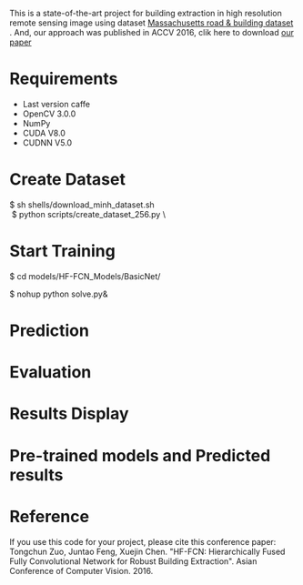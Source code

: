 This is a state-of-the-art project for building extraction in high resolution remote sensing image using dataset [Massachusetts road & building dataset](https://www.cs.toronto.edu/~vmnih/data/) . And, our approach was published in ACCV 2016, clik here to download [our paper](https://github.com/tczuo/HF-FCN-for-Robust-Building-Extraction/blob/master/0663.pdf)

# Requirements
- Last version caffe
- OpenCV 3.0.0
- NumPy
- CUDA V8.0
- CUDNN V5.0

# Create Dataset
  $ sh shells/download_minh_dataset.sh  \
  $ python scripts/create_dataset_256.py \  
  
# Start Training
  $ cd models/HF-FCN_Models/BasicNet/  
  
  $ nohup python solve.py&

# Prediction

# Evaluation

# Results Display

# Pre-trained models and Predicted results


# Reference
If you use this code for your project, please cite this conference paper:
Tongchun Zuo, Juntao Feng, Xuejin Chen. "HF-FCN: Hierarchically Fused Fully Convolutional Network for Robust Building Extraction". Asian Conference of Computer Vision. 2016. 
